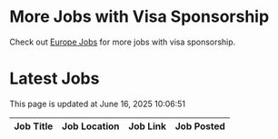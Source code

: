 # More Jobs with Visa Sponsorship

Check out [Europe Jobs](https://github.com/sureshparimi/europejobs#latest-jobs) for more jobs with visa sponsorship.

# Latest Jobs

This page is updated at June 16, 2025 10:06:51

| Job Title | Job Location | Job Link | Job Posted |
| --- | --- | --- | --- |
